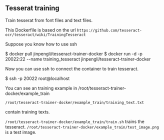 
Tesserat training
-----------------

Train tesserat from font files and text files.

This Dockerfile is based on the url `https://github.com/tesseract-ocr/tesseract/wiki/TrainingTesseract`

Suppose you know how to use ssh

$ docker pull jinpengli/tesseract-trainer-docker
$ docker run -d -p 20022:22 --name training_tesseract jinpengli/tesseract-trainer-docker 

Now you can use ssh to connect the container to train tesseract.

$ ssh -p 20022 root@localhost

You can see an training example in /root/tesseract-trainer-docker/example_train

```
/root/tesseract-trainer-docker/example_train/training_text.txt
```

contain training texts.

`/root/tesseract-trainer-docker/example_train/train.sh` trains the tesseract. `/root/tesseract-trainer-docker/example_train/test_image.png` is a test image.
